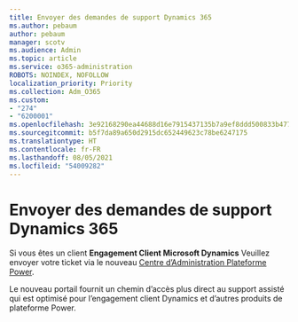 ```yaml
---
title: Envoyer des demandes de support Dynamics 365
ms.author: pebaum
author: pebaum
manager: scotv
ms.audience: Admin
ms.topic: article
ms.service: o365-administration
ROBOTS: NOINDEX, NOFOLLOW
localization_priority: Priority
ms.collection: Adm_O365
ms.custom:
- "274"
- "6200001"
ms.openlocfilehash: 3e92168290ea44688d16e7915437135b7a9ef8ddd500833b4773e20685831aa3
ms.sourcegitcommit: b5f7da89a650d2915dc652449623c78be6247175
ms.translationtype: HT
ms.contentlocale: fr-FR
ms.lasthandoff: 08/05/2021
ms.locfileid: "54009282"
---
```

# <a name="submit-dynamics-365-support-requests"></a>Envoyer des demandes de support Dynamics 365

Si vous êtes un client **Engagement Client Microsoft Dynamics** Veuillez envoyer votre ticket via le nouveau [Centre d’Administration Plateforme Power](https://admin.powerplatform.microsoft.com/?ref=officemodern).
  
Le nouveau portail fournit un chemin d’accès plus direct au support assisté qui est optimisé pour l’engagement client Dynamics et d’autres produits de plateforme Power.
  